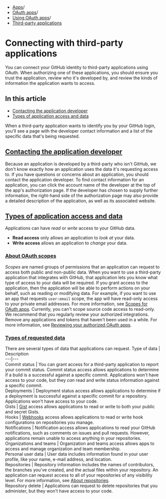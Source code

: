   * [Apps](https://docs.github.com/en/apps "Apps")/
  * [OAuth apps](https://docs.github.com/en/apps/oauth-apps "OAuth apps")/
  * [Using OAuth apps](https://docs.github.com/en/apps/oauth-apps/using-oauth-apps "Using OAuth apps")/
  * [Third-party applications](https://docs.github.com/en/apps/oauth-apps/using-oauth-apps/connecting-with-third-party-applications "Third-party applications")


# Connecting with third-party applications
You can connect your GitHub identity to third-party applications using OAuth. When authorizing one of these applications, you should ensure you trust the application, review who it's developed by, and review the kinds of information the application wants to access.
## In this article
  * [Contacting the application developer](https://docs.github.com/en/apps/oauth-apps/using-oauth-apps/connecting-with-third-party-applications#contacting-the-application-developer)
  * [Types of application access and data](https://docs.github.com/en/apps/oauth-apps/using-oauth-apps/connecting-with-third-party-applications#types-of-application-access-and-data)


When a third-party application wants to identify you by your GitHub login, you'll see a page with the developer contact information and a list of the specific data that's being requested.
## [Contacting the application developer](https://docs.github.com/en/apps/oauth-apps/using-oauth-apps/connecting-with-third-party-applications#contacting-the-application-developer)
Because an application is developed by a third-party who isn't GitHub, we don't know exactly how an application uses the data it's requesting access to. If you have questions or concerns about an application, you should contact the application developer. To find contact information for an application, you can click the account name of the developer at the top of the app's authorization page.
If the developer has chosen to supply further information, the right-hand side of the authorization page may also provide a detailed description of the application, as well as its associated website.
## [Types of application access and data](https://docs.github.com/en/apps/oauth-apps/using-oauth-apps/connecting-with-third-party-applications#types-of-application-access-and-data)
Applications can have _read_ or _write_ access to your GitHub data.
  * **Read access** only allows an application to _look at_ your data.
  * **Write access** allows an application to _change_ your data.


### [About OAuth scopes](https://docs.github.com/en/apps/oauth-apps/using-oauth-apps/connecting-with-third-party-applications#about-oauth-scopes)
_Scopes_ are named groups of permissions that an application can request to access both public and non-public data.
When you want to use a third-party application that integrates with GitHub, that application lets you know what type of access to your data will be required. If you grant access to the application, then the application will be able to perform actions on your behalf, such as reading or modifying data. For example, if you want to use an app that requests `user:email` scope, the app will have read-only access to your private email addresses. For more information, see [Scopes for OAuth apps](https://docs.github.com/en/apps/oauth-apps/building-oauth-apps/scopes-for-oauth-apps).
Currently, you can't scope source code access to read-only.
We recommend that you regularly review your authorized integrations. Remove any applications and tokens that haven't been used in a while. For more information, see [Reviewing your authorized OAuth apps](https://docs.github.com/en/apps/oauth-apps/using-oauth-apps/reviewing-your-authorized-applications-oauth).
### [Types of requested data](https://docs.github.com/en/apps/oauth-apps/using-oauth-apps/connecting-with-third-party-applications#types-of-requested-data)
There are several types of data that applications can request.
Type of data | Description  
---|---  
Commit status | You can grant access for a third-party application to report your commit status. Commit status access allows applications to determine if a build is a successful against a specific commit. Applications won't have access to your code, but they _can_ read and write status information against a specific commit.  
Deployments | Deployment status access allows applications to determine if a deployment is successful against a specific commit for a repository. Applications won't have access to your code.  
Gists |  [Gist](https://gist.github.com) access allows applications to read or write to both your public and secret Gists.  
Hooks |  [Webhooks](https://docs.github.com/en/webhooks-and-events/webhooks/about-webhooks) access allows applications to read or write hook configurations on repositories you manage.  
Notifications | Notification access allows applications to read your GitHub notifications, such as comments on issues and pull requests. However, applications remain unable to access anything in your repositories.  
Organizations and teams | Organization and teams access allows apps to access and manage organization and team membership.  
Personal user data | User data includes information found in your user profile, like your name, e-mail address, and location.  
Repositories | Repository information includes the names of contributors, the branches you've created, and the actual files within your repository. An application can request access to all of your repositories of any visibility level. For more information, see [About repositories](https://docs.github.com/en/repositories/creating-and-managing-repositories/about-repositories#about-repository-visibility).  
Repository delete | Applications can request to delete repositories that you administer, but they won't have access to your code.
